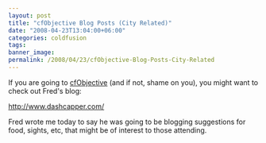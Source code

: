 ```yaml
---
layout: post
title: "cfObjective Blog Posts (City Related)"
date: "2008-04-23T13:04:00+06:00"
categories: coldfusion 
tags: 
banner_image: 
permalink: /2008/04/23/cfObjective-Blog-Posts-City-Related
---
```


If you are going to <a href="http://www.cfobjective.com">cfObjective</a> (and if not, shame on you), you might want to check out Fred's blog:

<a href="http://www.dashcapper.com/">http://www.dashcapper.com/</a>

Fred wrote me today to say he was going to be blogging suggestions for food, sights, etc, that might be of interest to those attending.